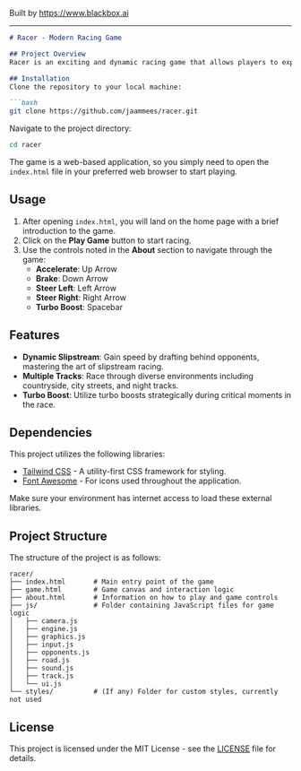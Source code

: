 
Built by https://www.blackbox.ai

---

```markdown
# Racer - Modern Racing Game

## Project Overview
Racer is an exciting and dynamic racing game that allows players to experience high-speed racing with unique mechanics like dynamic slipstream and multiple challenging tracks. The game is designed to provide an engaging experience for racing enthusiasts, featuring various environments and strategic gameplay elements.

## Installation
Clone the repository to your local machine:

```bash
git clone https://github.com/jaammees/racer.git
```

Navigate to the project directory:

```bash
cd racer
```

The game is a web-based application, so you simply need to open the `index.html` file in your preferred web browser to start playing.

## Usage
1. After opening `index.html`, you will land on the home page with a brief introduction to the game.
2. Click on the **Play Game** button to start racing.
3. Use the controls noted in the **About** section to navigate through the game:
   - **Accelerate**: Up Arrow
   - **Brake**: Down Arrow
   - **Steer Left**: Left Arrow
   - **Steer Right**: Right Arrow
   - **Turbo Boost**: Spacebar

## Features
- **Dynamic Slipstream**: Gain speed by drafting behind opponents, mastering the art of slipstream racing.
- **Multiple Tracks**: Race through diverse environments including countryside, city streets, and night tracks.
- **Turbo Boost**: Utilize turbo boosts strategically during critical moments in the race.

## Dependencies
This project utilizes the following libraries:
- [Tailwind CSS](https://tailwindcss.com/) - A utility-first CSS framework for styling.
- [Font Awesome](https://fontawesome.com/) - For icons used throughout the application.
  
Make sure your environment has internet access to load these external libraries.

## Project Structure
The structure of the project is as follows:
```
racer/
├── index.html       # Main entry point of the game
├── game.html        # Game canvas and interaction logic
├── about.html       # Information on how to play and game controls
├── js/              # Folder containing JavaScript files for game logic
│   ├── camera.js
│   ├── engine.js
│   ├── graphics.js
│   ├── input.js
│   ├── opponents.js
│   ├── road.js
│   ├── sound.js
│   ├── track.js
│   └── ui.js
└── styles/          # (If any) Folder for custom styles, currently not used
```

## License
This project is licensed under the MIT License - see the [LICENSE](./LICENSE) file for details.
```